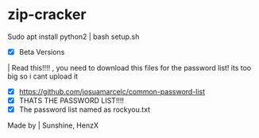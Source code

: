 # zip-cracker
Sudo apt install python2
| 
bash setup.sh

- [x] Beta Versions 

|
Read this!!!!
, you need to download this files for the password list! its too big so i cant upload it

- [x] https://github.com/josuamarcelc/common-password-list
- [x] THATS THE PASSWORD LIST!!!!
- [x] The password list named as rockyou.txt

Made by | Sunshine, HenzX
